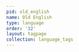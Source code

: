```yaml
---
pid: old_english
name: Old English
type: language
order: '32'
layout: tagpage
collection: language_tags
---
```

